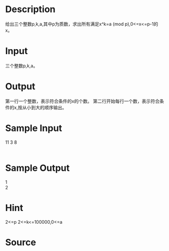 
# Description

<div class="content">给出三个整数p,k,a,其中p为质数，求出所有满足x^k=a (mod p),0&lt;=x&lt;=p-1的x。 
</div>

# Input

<div class="content">三个整数p,k,a。 
</div>

# Output

<div class="content">第一行一个整数，表示符合条件的x的个数。 
第二行开始每行一个数，表示符合条件的x,按从小到大的顺序输出。 
</div>

# Sample Input

<div class="content"><span class="sampledata">11 3 8 <br/>
<br/>
</span></div>

# Sample Output

<div class="content"><span class="sampledata">1<br/>
2<br/>
</span></div>

# Hint

<div class="content"><p>2&lt;=p<p<=10^9<br>
2&lt;=k&lt;=100000,0&lt;=a<p。<br>
</p。<br></p<=10^9<br></p></div>

# Source

<div class="content"><p><a href="problemset.php?search="></a></p></div>

